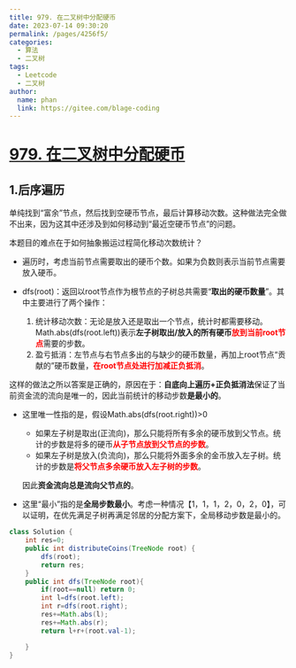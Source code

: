```yaml
---
title: 979. 在二叉树中分配硬币
date: 2023-07-14 09:30:20
permalink: /pages/4256f5/
categories:
  - 算法
  - 二叉树
tags:
  - Leetcode
  - 二叉树
author: 
  name: phan
  link: https://gitee.com/blage-coding
---
```

# [979. 在二叉树中分配硬币](https://leetcode.cn/problems/distribute-coins-in-binary-tree/)

## 1.后序遍历

单纯找到“富余”节点，然后找到空硬币节点，最后计算移动次数。这种做法完全做不出来，因为这其中还涉及到如何移动到“最近空硬币节点”的问题。

本题目的难点在于如何抽象搬运过程简化移动次数统计？

- 遍历时，考虑当前节点需要取出的硬币个数。如果为负数则表示当前节点需要放入硬币。

- dfs(root)：返回以root节点作为根节点的子树总共需要“**取出的硬币数量**”。其中主要进行了两个操作：
  1. 统计移动次数：无论是放入还是取出一个节点，统计时都需要移动。Math.abs(dfs(root.left))表示**左子树取出/放入的所有硬币**<font color="red">**放到当前root节点**</font>需要的步数。
  2. 盈亏抵消：左节点与右节点多出的与缺少的硬币数量，再加上root节点“贡献的”硬币数量，<font color="red">**在root节点处进行加减正负抵消**</font>。

这样的做法之所以答案是正确的，原因在于：**自底向上遍历+正负抵消法**保证了当前资金流的流向是唯一的，因此当前统计的移动步数**是最小的**。

- 这里唯一性指的是，假设Math.abs(dfs(root.right))>0

  - 如果左子树是取出(正流向)，那么只能将所有多余的硬币放到父节点。统计的步数是将多的硬币<font color="red">**从子节点放到父节点的步数**</font>。
  - 如果左子树是放入(负流向)，那么只能将外面多余的金币放入左子树。统计的步数是<font color="red">**将父节点多余硬币放入左子树的步数**</font>。

  因此**资金流向总是流向父节点的**。

- 这里“最小”指的是**全局步数最小**。考虑一种情况【1，1，1，2，0，2，0】，可以证明，在优先满足子树再满足邻居的分配方案下，全局移动步数是最小的。

```java
class Solution {
    int res=0;
    public int distributeCoins(TreeNode root) {
        dfs(root);
        return res;
    }
    public int dfs(TreeNode root){
        if(root==null) return 0;
        int l=dfs(root.left);
        int r=dfs(root.right);
        res+=Math.abs(l);
        res+=Math.abs(r);
        return l+r+(root.val-1);

    }
}
```